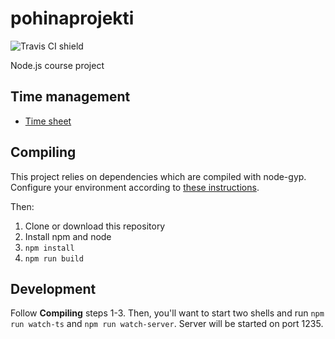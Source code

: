 # pohinaprojekti
![Travis CI shield](https://api.travis-ci.org/cxcorp/pohinaprojekti-server.svg?branch=master)

Node.js course project

## Time management

* [Time sheet](https://docs.google.com/spreadsheets/d/1mbteAlOCUMvJn13TG__nOK1Tgx8i0OieWs5t9_7Abpc/edit?usp=sharing)

## Compiling

This project relies on dependencies which are compiled with node-gyp. Configure your environment according to [these instructions](https://github.com/nodejs/node-gyp#installation).

Then:

1. Clone or download this repository
2. Install npm and node
3. `npm install`
4. `npm run build`

## Development

Follow **Compiling** steps 1-3. Then, you'll want to start two shells and run `npm run watch-ts` and `npm run watch-server`. Server will be started on port 1235.
